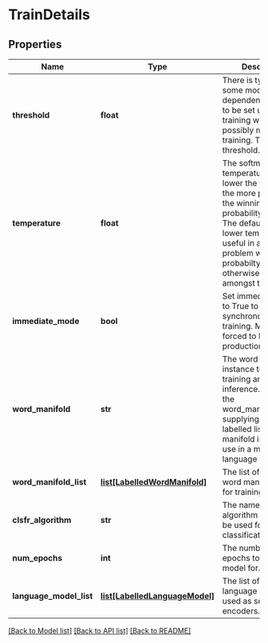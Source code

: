 # TrainDetails

## Properties
Name | Type | Description | Notes
------------ | ------------- | ------------- | -------------
**threshold** | **float** | There is typically some model dependent threshold to be set upon training which is possibly mutable post training. This is that threshold. | [optional] 
**temperature** | **float** | The softmax temperature. The lower the temperature the more pronounced the winning class&#39; probability will be. The default is 1.0. A lower temperature is useful in a many class problem when the probabilty might otherwise be diluted amongst the classes. | [optional] 
**immediate_mode** | **bool** | Set immediate_mode to True to do synchronous/blocking training. Might be forced to False in production. | [optional] 
**word_manifold** | **str** | The word manifold instance to use for training and later inference.  Rather use the word_manifold_list for supplying a language labelled list of word manifold instances to use in a multi-language system.  | [optional] 
**word_manifold_list** | [**list[LabelledWordManifold]**](LabelledWordManifold.md) | The list of labelled word manifolds to use for training. | [optional] 
**clsfr_algorithm** | **str** | The name of the algorithm that should be used for the classification. | [optional] 
**num_epochs** | **int** | The number of epochs to train the model for. | [optional] 
**language_model_list** | [**list[LabelledLanguageModel]**](LabelledLanguageModel.md) | The list of labelled language models used as sentence encoders. | [optional] 

[[Back to Model list]](../README.md#documentation-for-models) [[Back to API list]](../README.md#documentation-for-api-endpoints) [[Back to README]](../README.md)


